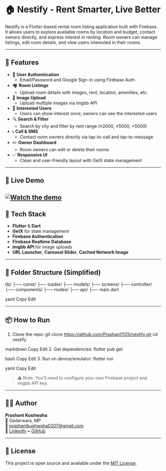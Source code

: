 # 🏠 Nestify - Rent Smarter, Live Better

Nestify is a Flutter-based rental room listing application built with Firebase. It allows users to explore available rooms by location and budget, contact owners directly, and express interest in renting. Room owners can manage listings, edit room details, and view users interested in their rooms.

---

## 🚀 Features

- 🔐 **User Authentication**
  - Email/Password and Google Sign-in using Firebase Auth
- 🏘️ **Room Listings**
  - Upload room details with images, rent, location, amenities, etc.
- 📸 **Image Upload**
  - Upload multiple images via imgbb API
- 👀 **Interested Users**
  - Users can show interest once; owners can see the interested users
- 🔍 **Search & Filter**
  - Search by city and filter by rent range (≤2000, ≤5000, >5000)
- 📞 **Call & SMS**
  - Contact room owners directly via tap-to-call and tap-to-message
- ✏️ **Owner Dashboard**
  - Room owners can edit or delete their rooms
- ✅ **Responsive UI**
  - Clean and user-friendly layout with GetX state management

---

## 🎥 Live Demo

[![Watch the demo](https://img.youtube.com/vi/YOUR_VIDEO_ID/0.jpg)]([https://www.youtube.com/watch?v=YOUR_VIDEO_ID](https://youtu.be/ca0Cv-tG-LM))
---

## 🧰 Tech Stack

- **Flutter** & **Dart**
- **GetX** for state management
- **Firebase Authentication**
- **Firebase Realtime Database**
- **imgbb API** for image uploads
- **URL Launcher**, **Carousel Slider**, **Cached Network Image**

---

## 📂 Folder Structure (Simplified)

lib/
├── const/
├── loader/
├── models/
├── screens/
├── controller/
├── components/
├── routes/
├── api/
├── main.dart

yaml
Copy
Edit

---

## 📦 How to Run

1. Clone the repo:
git clone https://github.com/Prashant1125/nestify.git
cd nestify

markdown
Copy
Edit
2. Get dependencies:
flutter pub get

bash
Copy
Edit
3. Run on device/emulator:
flutter run

yaml
Copy
Edit

> ⚠️ Note: You’ll need to configure your own Firebase project and imgbb API key.

---

## 🧑‍💻 Author

**Prashant Kushwaha**  
📍 Gadarwara, MP  
📧 prashantkushwaha0207@gmail.com  
🔗 [LinkedIn](https://linkedin.com/prashant-kushwaha) • [GitHub](https://github.com/Prashant1125)

---

## 📄 License

This project is open source and available under the [MIT License](LICENSE).
